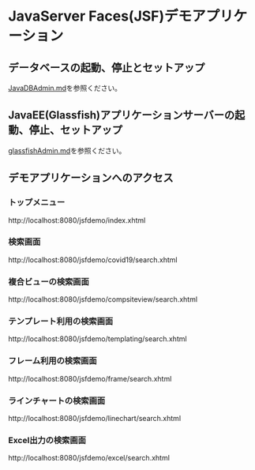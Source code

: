 # JavaServer Faces(JSF)デモアプリケーション

## データベースの起動、停止とセットアップ
[JavaDBAdmin.md](JavaDBAdmin.md)を参照ください。

## JavaEE(Glassfish)アプリケーションサーバーの起動、停止、セットアップ
[glassfishAdmin.md](glassfishAdmin.md)を参照ください。

## デモアプリケーションへのアクセス
### トップメニュー
http://localhost:8080/jsfdemo/index.xhtml
### 検索画面
http://localhost:8080/jsfdemo/covid19/search.xhtml
### 複合ビューの検索画面
http://localhost:8080/jsfdemo/compsiteview/search.xhtml
### テンプレート利用の検索画面
http://localhost:8080/jsfdemo/templating/search.xhtml
### フレーム利用の検索画面
http://localhost:8080/jsfdemo/frame/search.xhtml
### ラインチャートの検索画面
http://localhost:8080/jsfdemo/linechart/search.xhtml
### Excel出力の検索画面
http://localhost:8080/jsfdemo/excel/search.xhtml
